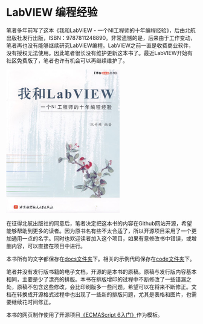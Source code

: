 # LabVIEW 编程经验

笔者多年前写了这本《我和LabVIEW - 一个NI工程师的十年编程经验》，后由北航出版社发行出版，ISBN：9787811248890。非常遗憾的是，后来由于工作变动，笔者再也没有能够继续研究LabVIEW编程。LabVIEW之前一直是收费商业软件，没有授权无法使用。因此笔者很长没有维护更新这本书了。最近LabVIEW开始有社区免费版了，笔者也许有机会可以再继续维护了。

![](_page/cover.jpg)

在征得北航出版社的同意后，笔者决定把这本书的内容在Github网站开源，希望能够帮助到更多的读者。因为原书名有些不太合适了，所以开源项目采用了一个更加通用一点的名字。同时也欢迎读者加入这个项目，如果有意修改书中错误，或增删内容，可以直接在项目中进行。

本书所有的文字都保存在[docs文件夹](https://github.com/ruanqizhen/labview_book/tree/main/docs)下。相关的示例代码保存在[code文件夹](https://github.com/ruanqizhen/labview_book/tree/main/code)下。

笔者并没有发行版书籍的电子文档，开源的是本书的原稿。原稿与发行版内容基本相同，主要是少了漂亮的排版。本书在排版增印的过程中不断修改了一些错漏之处，原稿不包含这些修改，会比印刷版多一些问题，希望可以在将来不断修正。文档在转换成开源格式过程中也出现了一些新的排版问题，尤其是表格和图片，也需要继续花时间修正。

本书的网页制作使用了开源项目[《ECMAScript 6入门》](https://github.com/ruanyf/es6tutorial)作为模板。


